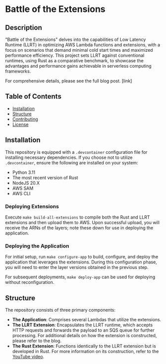 # Battle of the Extensions

## Description
"Battle of the Extensions" delves into the capabilities of Low Latency Runtime (LLRT) in optimizing AWS Lambda functions and extensions, with a focus on scenarios that demand minimal cold start times and maximized performance efficiency. This project sets LLRT against conventional runtimes, using Rust as a comparative benchmark, to showcase the advantages and performance gains achievable in serverless computing frameworks.

For comprehensive details, please see the full blog post.
[link]

## Table of Contents
- [Installation](#installation)
- [Structure](#structure)
- [Contributing](#contributing)
- [License](#license)

## Installation
This repository is equipped with a `.devcontainer` configuration file for installing necessary dependencies. If you choose not to utilize `.devcontainer`, ensure the following are installed on your system:
* Python 3.11
* The most recent version of Rust
* NodeJS 20.X
* AWS SAM
* AWS CLI

### Deploying Extensions
Execute `make build-all-extensions` to compile both the Rust and LLRT extensions and then upload them to AWS. Upon successful upload, you will receive the ARNs of the layers; note these down for use in deploying the application.

### Deploying the Application
For initial setup, run `make configure-app` to build, configure, and deploy the application that leverages the extensions. During this configuration phase, you will need to enter the layer versions obtained in the previous step.

For subsequent deployments, `make deploy-app` can be used for deploying without reconfiguration.

## Structure
The repository consists of three primary components:
* **The Application**: Comprises several Lambdas that utilize the extensions.
* **The LLRT Extension**: Encapsulates the LLRT runtime, which accepts HTTP requests and forwards the payload to an SQS queue for further processing. For additional details on how the extension is constructed, please refer to the blog.
* **The Rust Extension**: Functions identically to the LLRT extension but is developed in Rust. For more information on its construction, refer to the [YouTube video](https://youtu.be/Mdh_2PXe9i8?si=jgaOEcgL-FXn49iq&t=2158).
